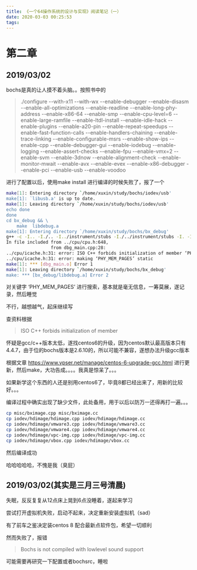 ```yaml
---
title: 《一个64操作系统的设计与实现》阅读笔记（一）
date: 2020-03-03 00:25:53
tags:
---
```

# 第二章
## 2019/03/02
bochs是真的让人摸不着头脑。。按照书中的
> ./configure --with-x11 --with-wx --enable-debugger --enable-disasm --enable-all-optimizations --enable-readline --enable-long-phy-address --enable-x86-64 --enable-smp --enable-cpu-level=6 --enable-large-ramfile --enable-ltdl-install --enable-idle-hack --enable-plugins --enable-a20-pin --enable-repeat-speedups --enable-fast-function-calls --enable-handlers-chaining --enable-trace-linking --enable-configurable-msrs --enable-show-ips --enable-cpp --enable-debugger-gui --enable-iodebug --enable-logging --enable-assert-checks --enable-fpu --enable-vmx=2 --enable-svm --enable-3dnow --enable-alignment-check --enable-monitor-mwait --enable-avx --enable-evex --enable-x86-debugger --enable-pci --enable-usb --enable-voodoo

进行了配置以后，使用make install 进行编译的时候失败了，报了一个

```bash
make[1]: Entering directory `/home/xuxin/study/bochs/iodev/usb'
make[1]: `libusb.a' is up to date.
make[1]: Leaving directory `/home/xuxin/study/bochs/iodev/usb'
echo done
done
cd bx_debug && \
	make  libdebug.a
make[1]: Entering directory `/home/xuxin/study/bochs/bx_debug'
g++ -c -I.. -I./.. -I../instrument/stubs -I./../instrument/stubs -I. -I./. -g -O2 -D_FILE_OFFSET_BITS=64 -D_LARGE_FILES -pthread   dbg_main.cpp -o dbg_main.o
In file included from ../cpu/cpu.h:648,
                 from dbg_main.cpp:28:
../cpu/icache.h:31: error: ISO C++ forbids initialization of member ‘PHY_MEM_PAGES’
../cpu/icache.h:31: error: making ‘PHY_MEM_PAGES’ static
make[1]: *** [dbg_main.o] Error 1
make[1]: Leaving directory `/home/xuxin/study/bochs/bx_debug'
make: *** [bx_debug/libdebug.a] Error 2
```

对关键字 ‘PHY_MEM_PAGES’ 进行搜索，基本就是毫无信息，一筹莫展，遂记录，然后睡觉

不行，越想越气，起床继续写

查资料根据

>ISO C++ forbids initialization of member

怀疑是gcc/c++版本太低，遂找centos6的升级，因为centos默认最高版本只有4.4.7，由于位的bochs版本是2.6.10的，所以可能不兼容，遂想办法升级gcc版本

根据文章 https://www.vpser.net/manage/centos-6-upgrade-gcc.html 进行更新，然后make，大功告成。。。。我真是惊呆了。。。

如果新学这个东西的人还是别用centos6了，毕竟8都已经出来了，用新的比较好。。。

编译过程中确实出现了缺少文件，此处备用，用于以后以防万一还得再打一遍。。。

```bash
cp misc/bximage.cpp misc/bximage.cc
cp iodev/hdimage/hdimage.cpp iodev/hdimage/hdimage.cc
cp iodev/hdimage/vmware3.cpp iodev/hdimage/vmware3.cc
cp iodev/hdimage/vmware4.cpp iodev/hdimage/vmware4.cc
cp iodev/hdimage/vpc-img.cpp iodev/hdimage/vpc-img.cc
cp iodev/hdimage/vbox.cpp iodev/hdimage/vbox.cc
```

然后编译成功

哈哈哈哈哈，不愧是我（臭屁）

## 2019/03/02(其实是三月三号清晨)
失眠，反反复复从12点床上晃到6点没睡着，遂起来学习

尝试打开虚拟机失败，启动不起来，决定重新安装虚拟机（sad）

有了前车之鉴决定装centos 8 配合最新点软件包，希望一切顺利

然而失败了，报错

> Bochs is not compiled with lowlevel sound support

可能需要再研究一下配置或者bochsrc，睡啦